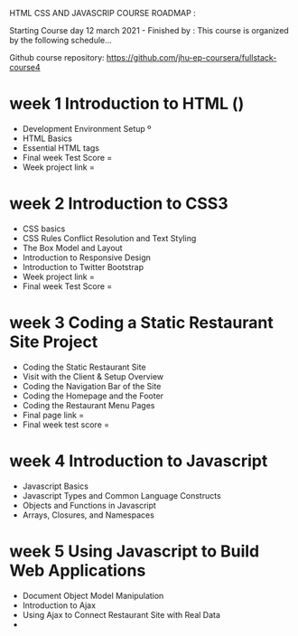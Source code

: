 HTML CSS AND JAVASCRIP COURSE ROADMAP :

Starting Course day 12 march 2021 - Finished by : 
This course is organized by the following schedule...

Github course repository: https://github.com/jhu-ep-coursera/fullstack-course4

# week 1  Introduction to HTML  ()

 - Development Environment Setup 
    º
 - HTML Basics  
 - Essential HTML tags 
 - Final week Test Score =  
 - Week project link = 
  
  
# week 2 Introduction to CSS3

 - CSS basics 
 - CSS Rules Conflict Resolution and Text Styling
 - The Box Model and Layout
 - Introduction to Responsive Design
 - Introduction to Twitter Bootstrap
 - Week project link = 
 - Final week Test Score = 
 
# week 3 Coding a Static Restaurant Site Project

 - Coding the Static Restaurant Site
 - Visit with the Client & Setup Overview
 - Coding the Navigation Bar of the Site
 - Coding the Homepage and the Footer
 - Coding the Restaurant Menu Pages
 - Final page link =
 - Final week test score =
 
 
# week 4 Introduction to Javascript

 - Javascript Basics
 - Javascript Types and Common Language Constructs
 - Objects and Functions in Javascript
 - Arrays, Closures, and Namespaces
 
 
 
# week 5 Using Javascript to Build Web Applications

 - Document Object Model Manipulation
 - Introduction to Ajax
 - Using Ajax to Connect Restaurant Site with Real Data
 -  
 
 

